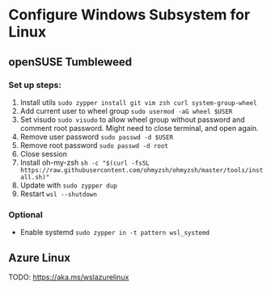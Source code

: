 # Configure Windows Subsystem for Linux

## openSUSE Tumbleweed

### Set up steps:
1) Install utils `sudo zypper install git vim zsh curl system-group-wheel`
2) Add current user to wheel group `sudo usermod -aG wheel $USER`
3) Set visudo `sudo visudo` to allow wheel group without password and comment root password. Might need to close terminal, and open again.
4) Remove user password `sudo passwd -d $USER`
5) Remove root password `sudo passwd -d root`
6) Close session
7) Install oh-my-zsh `sh -c "$(curl -fsSL https://raw.githubusercontent.com/ohmyzsh/ohmyzsh/master/tools/install.sh)"`
8) Update with `sudo zypper dup`
9) Restart `wsl --shutdown`

### Optional

- Enable systemd `sudo zypper in -t pattern wsl_systemd`

## Azure Linux

TODO: https://aka.ms/wslazurelinux
